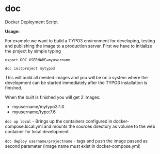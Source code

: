 # doc

Docker Deployment Script

**Usage:**

For example we want to build a TYPO3 environment for developing, testing and
publishing the image to a production server. First we have to initialize the
project by simple typing

```export DOC_USERNAME=myusername```

```doc initproject mytypo3```

This will build all needed images and you will be on a system where the
development can be started immediately after the TYPO3 installation is finished.

When the built is finished you will get 2 images:
- myusername/mytypo3:1.0
- myusername/typo:7.6

```doc up local``` - Brings up the containers configured in docker-compose.local.yml and mounts
the sources directory as volume to the web container for local development.

```doc deploy username/projectname``` - tags and push the image passed as second parameter
(image name must exist in docker-compose.yml)
